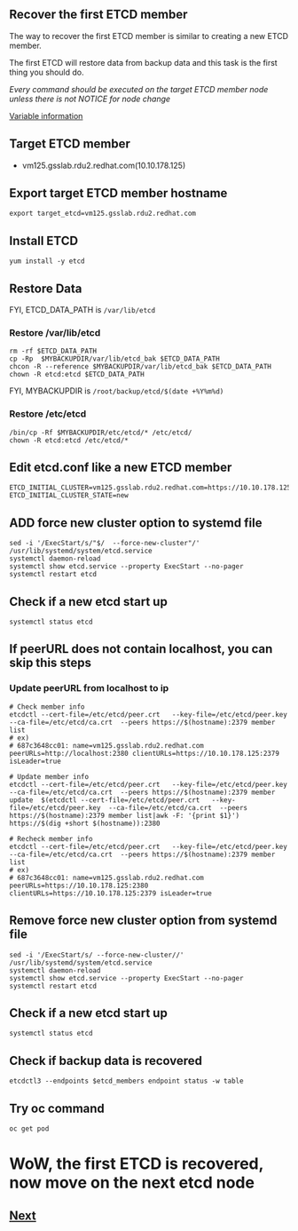 Recover the first ETCD member
-----------------------------

The way to recover the first ETCD member is similar to creating a new ETCD member.

The first ETCD will restore data from backup data and this task is the first thing you should do.

*Every command should be executed on the target ETCD member node unless there is not NOTICE for node change*

[Variable information](../backup_v2.md)

## Target ETCD member ##
- vm125.gsslab.rdu2.redhat.com(10.10.178.125)

## Export target ETCD member hostname ##
```
export target_etcd=vm125.gsslab.rdu2.redhat.com
```

## Install ETCD ##
```
yum install -y etcd
```

## Restore Data ##
FYI, ETCD_DATA_PATH is `/var/lib/etcd`

### Restore /var/lib/etcd ###
```
rm -rf $ETCD_DATA_PATH
cp -Rp  $MYBACKUPDIR/var/lib/etcd_bak $ETCD_DATA_PATH
chcon -R --reference $MYBACKUPDIR/var/lib/etcd_bak $ETCD_DATA_PATH
chown -R etcd:etcd $ETCD_DATA_PATH
```

FYI, MYBACKUPDIR is `/root/backup/etcd/$(date +%Y%m%d)`

### Restore /etc/etcd ###
```
/bin/cp -Rf $MYBACKUPDIR/etc/etcd/* /etc/etcd/  
chown -R etcd:etcd /etc/etcd/*
```

## Edit etcd.conf like a new ETCD member ##
```
ETCD_INITIAL_CLUSTER=vm125.gsslab.rdu2.redhat.com=https://10.10.178.125:2380  
ETCD_INITIAL_CLUSTER_STATE=new   
```

## ADD force new cluster option to systemd file ##

```
sed -i '/ExecStart/s/"$/  --force-new-cluster"/' /usr/lib/systemd/system/etcd.service
systemctl daemon-reload
systemctl show etcd.service --property ExecStart --no-pager
systemctl restart etcd
```

## Check if a new etcd start up ##
```
systemctl status etcd
```

## If peerURL does not contain localhost, you can skip this steps ##
### Update peerURL from localhost to ip ###

```
# Check member info
etcdctl --cert-file=/etc/etcd/peer.crt   --key-file=/etc/etcd/peer.key  --ca-file=/etc/etcd/ca.crt  --peers https://$(hostname):2379 member list
# ex)
# 687c3648cc01: name=vm125.gsslab.rdu2.redhat.com peerURLs=http://localhost:2380 clientURLs=https://10.10.178.125:2379 isLeader=true   

# Update member info
etcdctl --cert-file=/etc/etcd/peer.crt   --key-file=/etc/etcd/peer.key  --ca-file=/etc/etcd/ca.crt  --peers https://$(hostname):2379 member update  $(etcdctl --cert-file=/etc/etcd/peer.crt   --key-file=/etc/etcd/peer.key  --ca-file=/etc/etcd/ca.crt  --peers https://$(hostname):2379 member list|awk -F: '{print $1}') https://$(dig +short $(hostname)):2380

# Recheck member info
etcdctl --cert-file=/etc/etcd/peer.crt   --key-file=/etc/etcd/peer.key  --ca-file=/etc/etcd/ca.crt  --peers https://$(hostname):2379 member list
# ex)
# 687c3648cc01: name=vm125.gsslab.rdu2.redhat.com peerURLs=https://10.10.178.125:2380 clientURLs=https://10.10.178.125:2379 isLeader=true 
```

## Remove force new cluster option from systemd file ##
```
sed -i '/ExecStart/s/ --force-new-cluster//' /usr/lib/systemd/system/etcd.service
systemctl daemon-reload
systemctl show etcd.service --property ExecStart --no-pager
systemctl restart etcd
```
## Check if a new etcd start up ##
```
systemctl status etcd
```

## Check if backup data is recovered ##
```
etcdctl3 --endpoints $etcd_members endpoint status -w table
```

## Try oc command ##
```
oc get pod
```

# WoW, the first ETCD is recovered, now move on the next etcd node #

## [Next](./recover_second_etcd.md)
